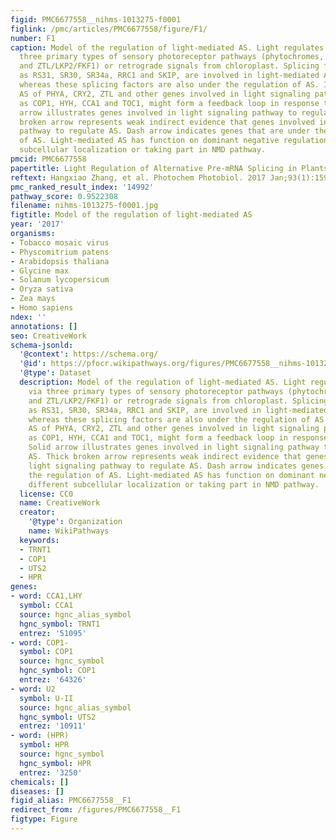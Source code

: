 ```yaml
---
figid: PMC6677558__nihms-1013275-f0001
figlink: /pmc/articles/PMC6677558/figure/F1/
number: F1
caption: Model of the regulation of light-mediated AS. Light regulates AS widely via
  three primary types of sensory photoreceptor pathways (phytochromes, cryptochromes
  and ZTL/LKP2/FKF1) or retrograde signals from chloroplast. Splicing factors, such
  as RS31, SR30, SR34a, RRC1 and SKIP, are involved in light-mediated AS regulation,
  whereas these splicing factors are also under the regulation of AS. Intriguingly,
  AS of PHYA, CRY2, ZTL and other genes involved in light signaling pathways, such
  as COP1, HYH, CCA1 and TOC1, might form a feedback loop in response to light. Solid
  arrow illustrates genes involved in light signaling pathway to regulate AS. Thick
  broken arrow represents weak indirect evidence that genes involved in light signaling
  pathway to regulate AS. Dash arrow indicates genes that are under the regulation
  of AS. Light-mediated AS has function on dominant negative regulation, different
  subcellular localization or taking part in NMD pathway.
pmcid: PMC6677558
papertitle: Light Regulation of Alternative Pre-mRNA Splicing in Plants.
reftext: Hangxiao Zhang, et al. Photochem Photobiol. 2017 Jan;93(1):159-165.
pmc_ranked_result_index: '14992'
pathway_score: 0.9522308
filename: nihms-1013275-f0001.jpg
figtitle: Model of the regulation of light-mediated AS
year: '2017'
organisms:
- Tobacco mosaic virus
- Physcomitrium patens
- Arabidopsis thaliana
- Glycine max
- Solanum lycopersicum
- Oryza sativa
- Zea mays
- Homo sapiens
ndex: ''
annotations: []
seo: CreativeWork
schema-jsonld:
  '@context': https://schema.org/
  '@id': https://pfocr.wikipathways.org/figures/PMC6677558__nihms-1013275-f0001.html
  '@type': Dataset
  description: Model of the regulation of light-mediated AS. Light regulates AS widely
    via three primary types of sensory photoreceptor pathways (phytochromes, cryptochromes
    and ZTL/LKP2/FKF1) or retrograde signals from chloroplast. Splicing factors, such
    as RS31, SR30, SR34a, RRC1 and SKIP, are involved in light-mediated AS regulation,
    whereas these splicing factors are also under the regulation of AS. Intriguingly,
    AS of PHYA, CRY2, ZTL and other genes involved in light signaling pathways, such
    as COP1, HYH, CCA1 and TOC1, might form a feedback loop in response to light.
    Solid arrow illustrates genes involved in light signaling pathway to regulate
    AS. Thick broken arrow represents weak indirect evidence that genes involved in
    light signaling pathway to regulate AS. Dash arrow indicates genes that are under
    the regulation of AS. Light-mediated AS has function on dominant negative regulation,
    different subcellular localization or taking part in NMD pathway.
  license: CC0
  name: CreativeWork
  creator:
    '@type': Organization
    name: WikiPathways
  keywords:
  - TRNT1
  - COP1
  - UTS2
  - HPR
genes:
- word: CCA1,LHY
  symbol: CCA1
  source: hgnc_alias_symbol
  hgnc_symbol: TRNT1
  entrez: '51095'
- word: COP1-
  symbol: COP1
  source: hgnc_symbol
  hgnc_symbol: COP1
  entrez: '64326'
- word: U2
  symbol: U-II
  source: hgnc_alias_symbol
  hgnc_symbol: UTS2
  entrez: '10911'
- word: (HPR)
  symbol: HPR
  source: hgnc_symbol
  hgnc_symbol: HPR
  entrez: '3250'
chemicals: []
diseases: []
figid_alias: PMC6677558__F1
redirect_from: /figures/PMC6677558__F1
figtype: Figure
---
```

